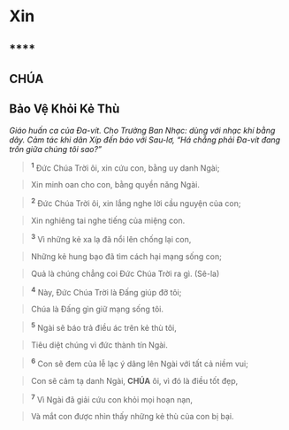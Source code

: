 # Xin

## ****

## CHÚA

## Bảo Vệ Khỏi Kẻ Thù
*Giáo huấn ca của Đa-vít. Cho Trưởng Ban Nhạc: dùng với nhạc khí bằng dây. Cảm tác khi dân Xíp đến báo với Sau-lơ, “Há chẳng phải Đa-vít đang trốn giữa chúng tôi sao?”*

> <sup><b>1</b></sup> Đức Chúa Trời ôi, xin cứu con, bằng uy danh Ngài;
>


> Xin minh oan cho con, bằng quyền năng Ngài.
>


> <sup><b>2</b></sup> Đức Chúa Trời ôi, xin lắng nghe lời cầu nguyện của con;
>


> Xin nghiêng tai nghe tiếng của miệng con.
>


> <sup><b>3</b></sup> Vì những kẻ xa lạ đã nổi lên chống lại con,
>


> Những kẻ hung bạo đã tìm cách hại mạng sống con;
>


> Quả là chúng chẳng coi Đức Chúa Trời ra gì. (Sê-la)
>


> <sup><b>4</b></sup> Này, Đức Chúa Trời là Đấng giúp đỡ tôi;
>


> Chúa là Đấng gìn giữ mạng sống tôi.
>


> <sup><b>5</b></sup> Ngài sẽ báo trả điều ác trên kẻ thù tôi,
>


> Tiêu diệt chúng vì đức thành tín Ngài.
>


> <sup><b>6</b></sup> Con sẽ đem của lễ lạc ý dâng lên Ngài với tất cả niềm vui;
>


> Con sẽ cảm tạ danh Ngài, **CHÚA** ôi, vì đó là điều tốt đẹp,
>


> <sup><b>7</b></sup> Vì Ngài đã giải cứu con khỏi mọi hoạn nạn,
>


> Và mắt con được nhìn thấy những kẻ thù của con bị bại.
>
